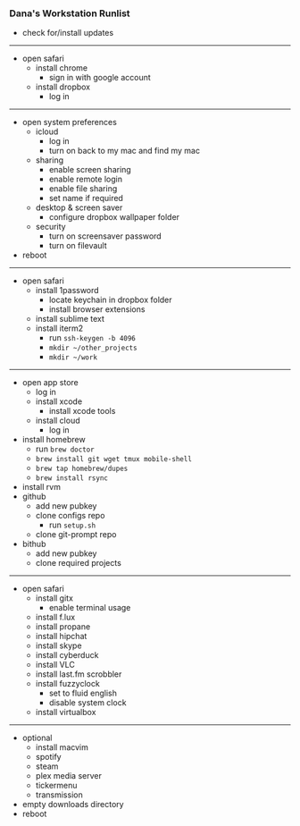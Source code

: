 ### Dana's Workstation Runlist

* check for/install updates

---

* open safari
  * install chrome
      * sign in with google account
  * install dropbox
      * log in

---

* open system preferences
  * icloud
     * log in
     * turn on back to my mac and find my mac
  * sharing
     * enable screen sharing
     * enable remote login
     * enable file sharing
     * set name if required
  * desktop & screen saver
     * configure dropbox wallpaper folder
  * security
     * turn on screensaver password
     * turn on filevault
* reboot

---

* open safari
  * install 1password
     * locate keychain in dropbox folder
     * install browser extensions
  * install sublime text
  * install iterm2
     * run `ssh-keygen -b 4096`
     * `mkdir ~/other_projects`
     * `mkdir ~/work`

---

* open app store
  * log in
  * install xcode
     * install xcode tools
  * install cloud
     * log in
* install homebrew
  * run `brew doctor`
  * `brew install git wget tmux mobile-shell`
  * `brew tap homebrew/dupes`
  * `brew install rsync`
* install rvm
* github
  * add new pubkey
  * clone configs repo
     * run `setup.sh`
  * clone git-prompt repo
* bithub
  * add new pubkey
  * clone required projects

---

* open safari
  * install gitx
     * enable terminal usage
  * install f.lux
  * install propane
  * install hipchat
  * install skype
  * install cyberduck
  * install VLC
  * install last.fm scrobbler
  * install fuzzyclock
     * set to fluid english
     * disable system clock
  * install virtualbox

---

* optional
  * install macvim
  * spotify
  * steam
  * plex media server
  * tickermenu
  * transmission
* empty downloads directory
* reboot
 
